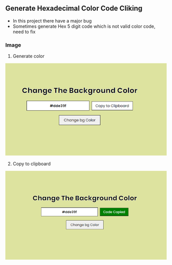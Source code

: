 ## Generate Hexadecimal Color Code Cliking 

* In this project there have a major bug 
* Sometimes generate Hex 5 digit code which is not valid color code, need to fix

### Image

1. Generate color 

![Image](gcolor.png)

2. Copy to clipboard 

![Image](ccolor.png)
